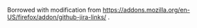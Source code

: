 Borrowed with modification from https://addons.mozilla.org/en-US/firefox/addon/github-jira-links/ .
